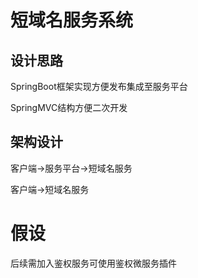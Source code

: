# 短域名服务系统

## 设计思路

SpringBoot框架实现方便发布集成至服务平台

SpringMVC结构方便二次开发

## 架构设计

客户端->服务平台->短域名服务

客户端->短域名服务

# 假设

后续需加入鉴权服务可使用鉴权微服务插件

